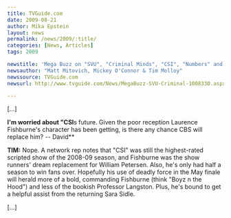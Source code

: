 ```yaml
---
title: TVGuide.com 
date: 2009-08-21
author: Mika Epstein
layout: news
permalink: /news/2009/:title/
categories: [News, Articles]
tags: 2009

newstitle: 'Mega Buzz on "SVU", "Criminal Minds", "CSI", "Numbers" and More'
newsauthor: "Matt Mitovich, Mickey O'Connor & Tim Molloy"
newssource: TVGuide.com  
newsurl: http://www.tvguide.com/News/MegaBuzz-SVU-Criminal-1008330.aspx  

---
```




[...]

**I'm worried about "CSI**s future. Given the poor reception Laurence Fishburne's character has been getting, is there any chance CBS will replace him? -- David**

**TIM:** Nope. A network rep notes that "CSI" was still the highest-rated scripted show of the 2008-09 season, and Fishburne was the show runners' dream replacement for William Petersen. Also, he's only had half a season to win fans over. Hopefully his use of deadly force in the May finale will herald more of a bold, commanding Fishburne (think "Boyz n the Hood") and less of the bookish Professor Langston. Plus, he's bound to get a helpful assist from the returning Sara Sidle.

[...]  
